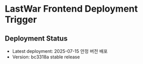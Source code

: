 # LastWar Frontend Deployment Trigger

## Deployment Status
- Latest deployment: 2025-07-15 안정 버전 배포
- Version: bc3318a stable release
